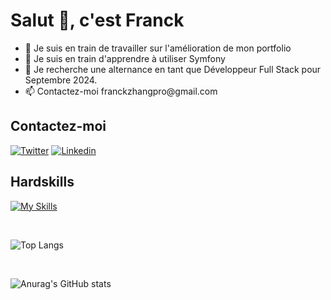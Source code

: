 
# Salut 👋, c'est Franck 

<ul>
<li> 🔭 Je suis en train de travailler sur l'amélioration de mon portfolio</li> 
<li> 🌱 Je suis en train d'apprendre à utiliser Symfony</li>
<li> 👯 Je recherche une alternance en tant que Développeur Full Stack pour Septembre 2024.</li>
<li> 📫 Contactez-moi franckzhangpro@gmail.com </li>
</ul>

## **Contactez-moi** <br>
[![Twitter](https://skillicons.dev/icons?i=twitter)](https://twitter.com/MaissackHere)
[![Linkedin](https://skillicons.dev/icons?i=linkedin)](https://www.linkedin.com/in/franck-zhang-iim/)



## **Hardskills** <br>
[![My Skills](https://skillicons.dev/icons?i=html,css,python,js,php,figma)](https://skillicons.dev)

<br>

![Top Langs](https://github-readme-stats.vercel.app/api/top-langs/?username=Maissack&hide_progress=none)

<br>

![Anurag's GitHub stats](https://github-readme-stats.vercel.app/api?username=maissack&show_icons=true&theme=merko)
